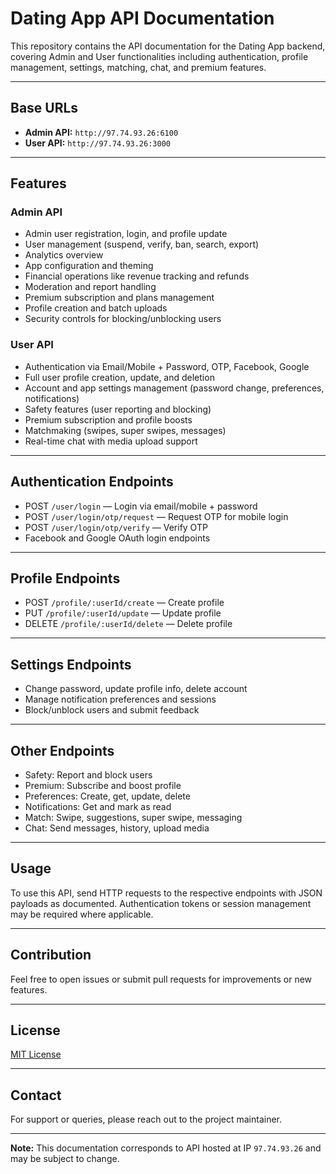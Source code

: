 # Dating App API Documentation

This repository contains the API documentation for the Dating App backend, covering Admin and User functionalities including authentication, profile management, settings, matching, chat, and premium features.

---

## Base URLs

- **Admin API:** `http://97.74.93.26:6100`
- **User API:** `http://97.74.93.26:3000`

---

## Features

### Admin API

- Admin user registration, login, and profile update
- User management (suspend, verify, ban, search, export)
- Analytics overview
- App configuration and theming
- Financial operations like revenue tracking and refunds
- Moderation and report handling
- Premium subscription and plans management
- Profile creation and batch uploads
- Security controls for blocking/unblocking users

### User API

- Authentication via Email/Mobile + Password, OTP, Facebook, Google
- Full user profile creation, update, and deletion
- Account and app settings management (password change, preferences, notifications)
- Safety features (user reporting and blocking)
- Premium subscription and profile boosts
- Matchmaking (swipes, super swipes, messages)
- Real-time chat with media upload support

---

## Authentication Endpoints

- POST `/user/login` — Login via email/mobile + password
- POST `/user/login/otp/request` — Request OTP for mobile login
- POST `/user/login/otp/verify` — Verify OTP
- Facebook and Google OAuth login endpoints

---

## Profile Endpoints

- POST `/profile/:userId/create` — Create profile
- PUT `/profile/:userId/update` — Update profile
- DELETE `/profile/:userId/delete` — Delete profile

---

## Settings Endpoints

- Change password, update profile info, delete account
- Manage notification preferences and sessions
- Block/unblock users and submit feedback

---

## Other Endpoints

- Safety: Report and block users
- Premium: Subscribe and boost profile
- Preferences: Create, get, update, delete
- Notifications: Get and mark as read
- Match: Swipe, suggestions, super swipe, messaging
- Chat: Send messages, history, upload media

---

## Usage

To use this API, send HTTP requests to the respective endpoints with JSON payloads as documented. Authentication tokens or session management may be required where applicable.

---

## Contribution

Feel free to open issues or submit pull requests for improvements or new features.

---

## License

[MIT License](LICENSE)

---

## Contact

For support or queries, please reach out to the project maintainer.

---

**Note:** This documentation corresponds to API hosted at IP `97.74.93.26` and may be subject to change.

